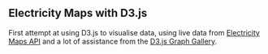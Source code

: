 ## Electricity Maps with D3.js

First attempt at using D3.js to visualise data, using live data from [Electricity Maps API](https://www.electricitymaps.com/) and a lot of assistance from the [D3.js Graph Gallery](https://d3-graph-gallery.com/index.html).

